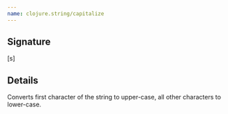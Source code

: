 ```yaml
---
name: clojure.string/capitalize
---
```


## Signature
[s]


## Details

Converts first character of the string to upper-case, all other characters to
lower-case.
